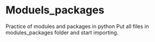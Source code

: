 # Moduels_packages
Practice of modules and packages in python
Put all files in modules_packages folder and start importing.
